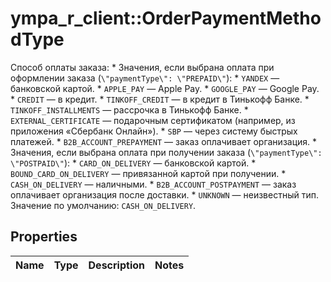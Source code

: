 # ympa_r_client::OrderPaymentMethodType

Способ оплаты заказа:  * Значения, если выбрана оплата при оформлении заказа (`\"paymentType\": \"PREPAID\"`):    * `YANDEX` — банковской картой.    * `APPLE_PAY` — Apple Pay.    * `GOOGLE_PAY` — Google Pay.    * `CREDIT` — в кредит.    * `TINKOFF_CREDIT` — в кредит в Тинькофф Банке.    * `TINKOFF_INSTALLMENTS` — рассрочка в Тинькофф Банке.    * `EXTERNAL_CERTIFICATE` — подарочным сертификатом (например, из приложения «Сбербанк Онлайн»).    * `SBP` — через систему быстрых платежей.    * `B2B_ACCOUNT_PREPAYMENT` — заказ оплачивает организация.   * Значения, если выбрана оплата при получении заказа (`\"paymentType\": \"POSTPAID\"`):    * `CARD_ON_DELIVERY` — банковской картой.    * `BOUND_CARD_ON_DELIVERY` — привязанной картой при получении.    * `CASH_ON_DELIVERY` — наличными.    * `B2B_ACCOUNT_POSTPAYMENT` — заказ оплачивает организация после доставки.  * `UNKNOWN` — неизвестный тип.  Значение по умолчанию: `CASH_ON_DELIVERY`. 

## Properties
Name | Type | Description | Notes
------------ | ------------- | ------------- | -------------


